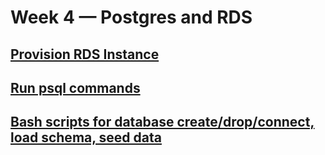 # Week 4 — Postgres and RDS

## [Provision RDS Instance](w4/provision_rds.md)

## [Run psql commands](w4/psql.md)

## [Bash scripts for database create/drop/connect, load schema, seed data](w4/database_bash_scripts.md)
